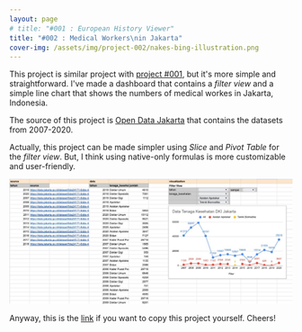 ```yaml
---
layout: page
# title: "#001 : European History Viewer"
title: "#002 : Medical Workers\nin Jakarta"
cover-img: /assets/img/project-002/nakes-bing-illustration.png
---
```


This project is similar project with [project #001](https://nairkivm.github.io/projects/project-001-european-history-viewer), but it's more simple and straightforward. I've made a dashboard that contains a _filter view_ and a simple line chart that shows the numbers of medical workes in Jakarta, Indonesia.

The source of this project is [Open Data Jakarta](https://data.jakarta.go.id/dataset/jumlahtenagakesehatandkijakarta) that contains the datasets from 2007-2020.

Actually, this project can be made simpler using _Slice_ and _Pivot Table_ for the _filter view_. But, I think using native-only formulas is more customizable and user-friendly.

![Medical Workers in Jakarta](/assets/img/project-002/GBW3MvSaYAAxA_-.jpeg)

Anyway, this is the [link](https://t.co/lhKzMd48Kw) if you want to copy this project yourself. Cheers!
